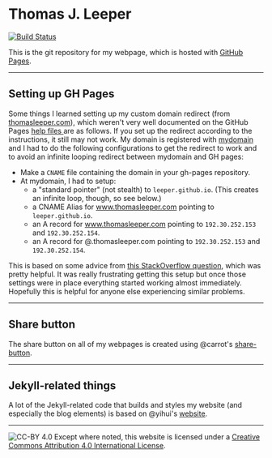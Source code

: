 # Thomas J. Leeper

[![Build Status](https://travis-ci.org/leeper/leeper.github.io.png?branch=master)](https://travis-ci.org/leeper/leeper.github.io)

This is the git repository for my webpage, which is hosted with [GitHub Pages](http://pages.github.com/).

---
## Setting up GH Pages

Some things I learned setting up my custom domain redirect (from [thomasleeper.com](http://www.thomasleeper.com)), which weren't very well documented on the GitHub Pages [help files ](https://help.github.com/articles/setting-up-a-custom-domain-with-pages) are as follows. If you set up the redirect according to the instructions, it still may not work. My domain is registered with [mydomain](http://www.mydomain.com/) and I had to do the following configurations to get the redirect to work and to avoid an infinite looping redirect between mydomain and GH pages:
* Make a `CNAME` file containing the domain in your gh-pages repository.
* At mydomain, I had to setup:
  * a "standard pointer" (not stealth) to `leeper.github.io`. (This creates an infinite loop, though, so see below.)
  * a CNAME Alias for www.thomasleeper.com pointing to `leeper.github.io`.
  * an A record for www.thomasleeper.com pointing to `192.30.252.153` and `192.30.252.154`.
  * an A record for @.thomasleeper.com pointing to `192.30.252.153` and `192.30.252.154`.

This is based on some advice from [this StackOverflow question](http://stackoverflow.com/questions/9082499/custom-domain-for-github-project-pages), which was pretty helpful. It was really frustrating getting this setup but once those settings were in place everything started working almost immediately. Hopefully this is helpful for anyone else experiencing similar problems. 

---
## Share button

The share button on all of my webpages is created using @carrot's [share-button](https://github.com/carrot/share-button).

---
## Jekyll-related things

A lot of the Jekyll-related code that builds and styles my website (and especially the blog elements) is based on @yihui's [website](https://github.com/yihui/yihui.github.com/).

---
![CC-BY 4.0](https://i.creativecommons.org/l/by/4.0/80x15.png) Except where noted, this website is licensed under a [Creative Commons Attribution 4.0 International License](http://creativecommons.org/licenses/by/4.0/).
  
